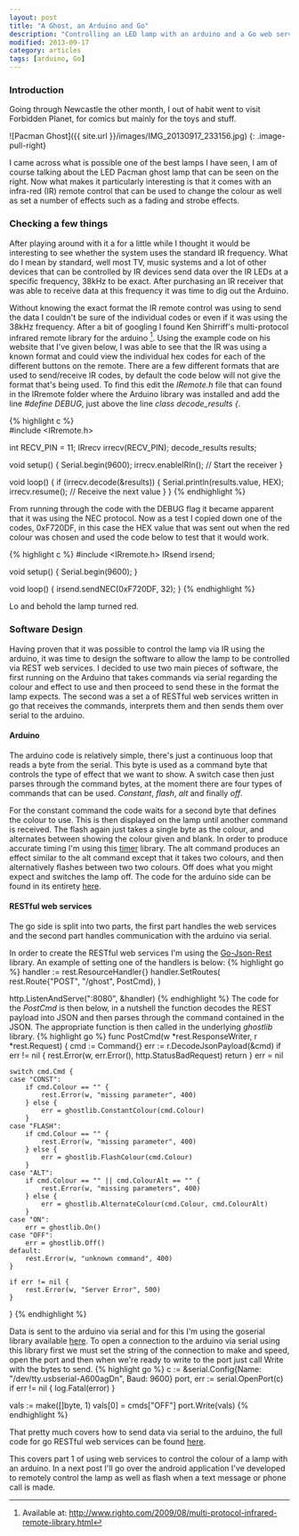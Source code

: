 ```yaml
---
layout: post
title: "A Ghost, an Arduino and Go"
description: "Controlling an LED lamp with an arduino and a Go web service"
modified: 2013-09-17
category: articles
tags: [arduino, Go]
---
```


### Introduction

Going through Newcastle the other month, I out of habit went to visit Forbidden Planet, for comics but mainly for the toys and stuff. 

![Pacman Ghost]({{ site.url }}/images/IMG_20130917_233156.jpg)
{: .image-pull-right}

I came across what is possible one of the best lamps I have seen, I am of course talking about the LED Pacman ghost lamp that can be seen on the right. Now what makes it particularly interesting is that it comes with an infra-red (IR) remote control that can be used to change the colour as well as set a number of effects such as a fading and strobe effects. 

### Checking a few things
After playing around with it a for a little while I thought it would be interesting to see whether the system uses the standard IR frequency. What do I mean by standard, well most TV, music systems and a lot of other devices that can be controlled by IR devices send data over the IR LEDs at a specific frequency, 38kHz to be exact. After purchasing an IR receiver that was able to receive data at this frequency it was time to dig out the Arduino. 

Without knowing the exact format the IR remote control was using to send the data I couldn't be sure of the individual codes or even if it was using the 38kHz frequency. After a bit of googling I found Ken Shirriff's multi-protocol infrared remote library for the arduino [^1]. Using the example code on his website that I've given below, I was able to see that the IR was using a known format and could view the individual hex codes for each of the different buttons on the remote. There are a few different formats that are used to send/receive IR codes, by default the code below will not give the format that's being used. To find this edit the *IRemote.h* file that can found in the IRremote folder where the Arduino library was installed and add the line *#define DEBUG*, just above the line *class decode_results {*.
	
{% highlight c %}	
#include <IRremote.h>

int RECV_PIN = 11;
IRrecv irrecv(RECV_PIN);
decode_results results;

void setup()
{
  Serial.begin(9600);
  irrecv.enableIRIn(); // Start the receiver
}

void loop() {
  if (irrecv.decode(&results)) {
    Serial.println(results.value, HEX);
    irrecv.resume(); // Receive the next value
  }
}
{% endhighlight %}

From running through the code with the DEBUG flag it became apparent that it was using the NEC protocol. Now as a test I copied down one of the codes, 0xF720DF, in this case the HEX value that was sent out when the red colour was chosen and used the code below to test that it would work.

{% highlight c %}
#include <IRremote.h>
IRsend irsend;

void setup()
{
  Serial.begin(9600);
}

void loop() {
  irsend.sendNEC(0xF720DF, 32);
} 
{% endhighlight %}

Lo and behold the lamp turned red.

### Software Design
Having proven that it was possible to control the lamp via IR using the arduino, it was time to design the software to allow the lamp to be controlled via REST web services. I decided to use two main pieces of software, the first running on the Arduino that takes commands via serial regarding the colour and effect to use and then proceed to send these in the format the lamp expects. The second was a set a of RESTful web services written in go that receives the commands, interprets them and then sends them over serial to the arduino. 

#### Arduino
The arduino code is relatively simple, there's just a continuous loop that reads a byte from the serial. This byte is used as a command byte that controls the type of effect that we want to show. A switch case then just parses through the command bytes,
at the moment there are four types of commands that can be used. *Constant*, *flash*, *alt* and finally *off*. 

For the constant command the code waits for a second byte that defines the colour to use. This is then displayed on the lamp until another command is received. The flash again just takes a single byte as the colour, and alternates between showing the colour given and blank. In order to produce accurate timing I'm using this [timer](https://github.com/JChristensen/Timer) library. The alt command produces an effect similar to the alt command except that it takes two colours, and then alternatively flashes between two two colours. Off does what you might expect and switches the lamp off. The code for the arduino side can be found in its entirety [here](https://gist.github.com/biomood/7493332).

#### RESTful web services
The go side is split into two parts, the first part handles the web services and the second part handles communication with the arduino via serial.

In order to create the RESTful web services I'm using the [Go-Json-Rest](https://github.com/ant0ine/go-json-rest) library. An example of setting one of the handlers is below:
{% highlight go %}
handler := rest.ResourceHandler{}
handler.SetRoutes(
	rest.Route{"POST", "/ghost", PostCmd},
)

http.ListenAndServe(":8080", &handler)
{% endhighlight %}
The code for the *PostCmd* is then below, in a nutshell the function decodes the REST payload into JSON and then parses through the command contained in the JSON. The appropriate function is then called in the underlying *ghostlib* library. 
{% highlight go %}
func PostCmd(w *rest.ResponseWriter, r *rest.Request) {
	cmd := Command{}
	err := r.DecodeJsonPayload(&cmd)
	if err != nil {
		rest.Error(w, err.Error(), http.StatusBadRequest)
		return
	}
	err = nil

	switch cmd.Cmd {
	case "CONST":
		if cmd.Colour == "" {
			rest.Error(w, "missing parameter", 400)
		} else {
			err = ghostlib.ConstantColour(cmd.Colour)
		}
	case "FLASH":
		if cmd.Colour == "" {
			rest.Error(w, "missing parameter", 400)
		} else {
			err = ghostlib.FlashColour(cmd.Colour)
		}
	case "ALT":
		if cmd.Colour == "" || cmd.ColourAlt == "" {
			rest.Error(w, "missing parameters", 400)
		} else {
			err = ghostlib.AlternateColour(cmd.Colour, cmd.ColourAlt)
		}
	case "ON":
		err = ghostlib.On()
	case "OFF":
		err = ghostlib.Off()
	default:
		rest.Error(w, "unknown command", 400)
	}

	if err != nil {
		rest.Error(w, "Server Error", 500)
	}
}
{% endhighlight %}

Data is sent to the arduino via serial and for this I'm using the goserial library available [here](https://github.com/tarm/goserial). To open a connection to the arduino via serial using this library first we must set the string of the connection to make and speed, open the port and then when we're ready to write to the port just call Write with the bytes to send.
{% highlight go %}
c := &serial.Config{Name: "/dev/tty.usbserial-A600agDn", Baud: 9600}
port, err := serial.OpenPort(c)
if err != nil {
	log.Fatal(error)
}

vals := make([]byte, 1)
vals[0] = cmds["OFF"]
port.Write(vals)
{% endhighlight %}

That pretty much covers how to send data via serial to the arduino, the full code for go RESTful web services can be found [here](https://dl.dropboxusercontent.com/u/1995939/ArduinoIR.zip).

This covers part 1 of using web services to control the colour of a lamp with an arduino. In a next post I'll go over the android application I've developed to remotely control the lamp as well as flash when a text message or phone call is made.

[^1]:
	Available at: http://www.righto.com/2009/08/multi-protocol-infrared-remote-library.html

